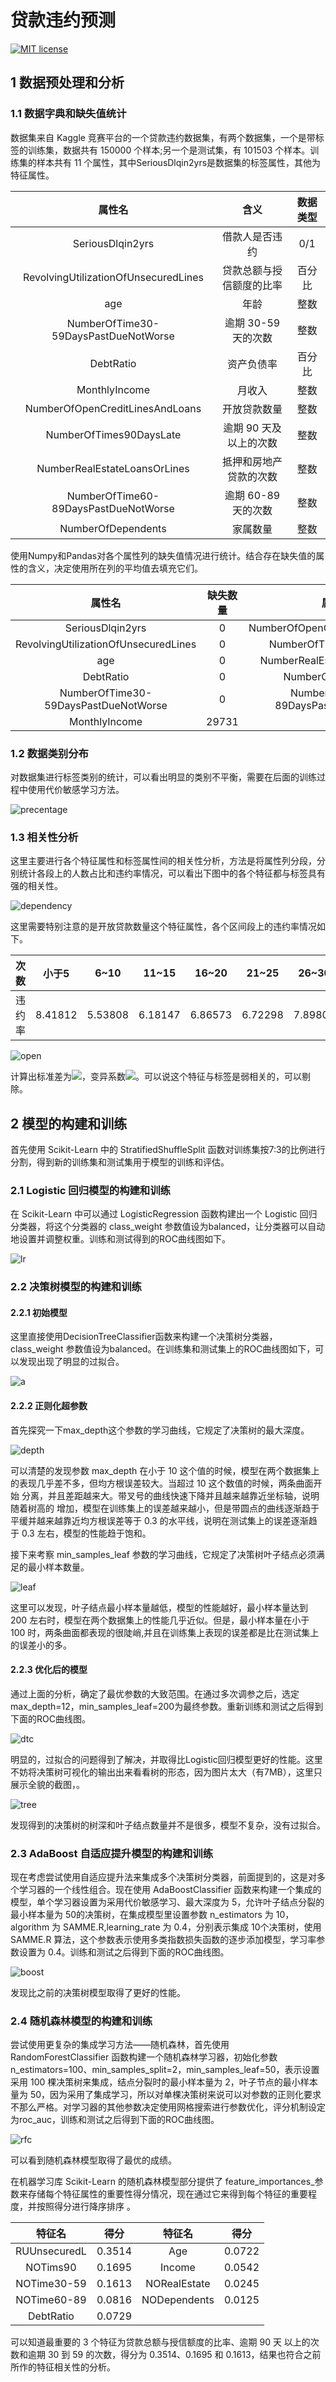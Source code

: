 # 贷款违约预测

[![MIT license](https://img.shields.io/dub/l/vibe-d.svg) ](https://github.com/Perry961002/LeetCode/blob/master/LICENSE)

## 1 数据预处理和分析

### 1.1 数据字典和缺失值统计

数据集来自 Kaggle 竞赛平台的一个贷款违约数据集，有两个数据集，一个是带标签的训练集，数据共有 150000 个样本;另一个是测试集，有 101503 个样本。训练集的样本共有 11 个属性，其中SeriousDlqin2yrs是数据集的标签属性，其他为特征属性。

|                属性名                |           含义           | 数据类型 |
| :----------------------------------: | :----------------------: | :------: |
|           SeriousDlqin2yrs           |      借款人是否违约      |   0/1    |
| RevolvingUtilizationOfUnsecuredLines | 贷款总额与授信额度的比率 |  百分比  |
|                 age                  |           年龄           |   整数   |
| NumberOfTime30-59DaysPastDueNotWorse |   逾期 30-59 天的次数    |   整数   |
|              DebtRatio               |        资产负债率        |  百分比  |
|            MonthlyIncome             |          月收入          |   整数   |
|   NumberOfOpenCreditLinesAndLoans    |       开放贷款数量       |   整数   |
|       NumberOfTimes90DaysLate        |  逾期 90 天及以上的次数  |   整数   |
|     NumberRealEstateLoansOrLines     |  抵押和房地产贷款的次数  |   整数   |
| NumberOfTime60-89DaysPastDueNotWorse |   逾期 60-89 天的次数    |   整数   |
|          NumberOfDependents          |         家属数量         |   整数   |

使用Numpy和Pandas对各个属性列的缺失值情况进行统计。结合存在缺失值的属性的含义，决定使用所在列的平均值去填充它们。

|                属性名                | 缺失数量 |                属性名                | 缺失数量 |
| :----------------------------------: | :------: | :----------------------------------: | :------: |
|           SeriousDlqin2yrs           |    0     |   NumberOfOpenCreditLinesAndLoans    |    0     |
| RevolvingUtilizationOfUnsecuredLines |    0     |       NumberOfTimes90DaysLate        |    0     |
|                 age                  |    0     |     NumberRealEstateLoansOrLines     |    0     |
|              DebtRatio               |    0     |          NumberOfDependents          |   3924   |
| NumberOfTime30-59DaysPastDueNotWorse |    0     | NumberOfTime60-89DaysPastDueNotWorse |    0     |
|            MonthlyIncome             |  29731   |                                      |          |

### 1.2 数据类别分布

对数据集进行标签类别的统计，可以看出明显的类别不平衡，需要在后面的训练过程中使用代价敏感学习方法。

![precentage](./imgs/percentage.png)

### 1.3 相关性分析

这里主要进行各个特征属性和标签属性间的相关性分析，方法是将属性列分段，分别统计各段上的人数占比和违约率情况，可以看出下图中的各个特征都与标签具有强的相关性。

![dependency](./imgs/dependency.png)

这里需要特别注意的是开放贷款数量这个特征属性，各个区间段上的违约率情况如下。

|  次数  |  小于5  |  6~10   |  11~15  |  16~20  |  21~25  |  26~30  | 大于30  |
| :----: | :-----: | :-----: | :-----: | :-----: | :-----: | :-----: | :-----: |
| 违约率 | 8.41812 | 5.53808 | 6.18147 | 6.86573 | 6.72298 | 7.89809 | 7.34463 |

![open](./imgs/open.png)

计算出标准差为<img src="http://latex.codecogs.com/gif.latex?\sigma=0.986" border="0"/>，变异系数<img src="http://latex.codecogs.com/gif.latex?CV=0.986" border="0"/>。可以说这个特征与标签是弱相关的，可以剔除。

## 2 模型的构建和训练

首先使用 Scikit-Learn 中的 StratifiedShuffleSplit 函数对训练集按7:3的比例进行分割，得到新的训练集和测试集用于模型的训练和评估。

### 2.1 Logistic 回归模型的构建和训练

在 Scikit-Learn 中可以通过 LogisticRegression 函数构建出一个 Logistic 回归分类器，将这个分类器的 class_weight 参数值设为balanced，让分类器可以自动地设置并调整权重。训练和测试得到的ROC曲线图如下。

![lr](./imgs/lr.png)

### 2.2 决策树模型的构建和训练

#### 2.2.1 初始模型

这里直接使用DecisionTreeClassifier函数来构建一个决策树分类器，class_weight 参数值设为balanced。在训练集和测试集上的ROC曲线图如下，可以发现出现了明显的过拟合。

![a](./imgs/dtc_a.png)

#### 2.2.2 正则化超参数

首先探究一下max_depth这个参数的学习曲线，它规定了决策树的最大深度。

![depth](./imgs/max_depth.png)

可以清楚的发现参数 max_depth 在小于 10 这个值的时候，模型在两个数据集上的表现几乎差不多，但均方根误差较大。当超过 10 这个数值的时候，两条曲面开始 分离，并且差距越来大。带叉号的曲线快速下降并且越来越靠近坐标轴，说明随着树高的 增加，模型在训练集上的误差越来越小，但是带圆点的曲线逐渐趋于平缓并越来越靠近均方根误差等于 0.3 的水平线，说明在测试集上的误差逐渐趋于 0.3 左右，模型的性能趋于饱和。



接下来考察 min_samples_leaf 参数的学习曲线，它规定了决策树叶子结点必须满足的最小样本数量。

![leaf](./imgs/sample_leaf.png)

这里可以发现，叶子结点最小样本量越低，模型的性能越好，最小样本量达到 200 左右时，模型在两个数据集上的性能几乎近似。但是，最小样本量在小于 100 时，两条曲面都表现的很陡峭,并且在训练集上表现的误差都是比在测试集上的误差小的多。

#### 2.2.3 优化后的模型

通过上面的分析，确定了最优参数的大致范围。在通过多次调参之后，选定max_depth=12，min_samples_leaf=200为最终参数。重新训练和测试之后得到下面的ROC曲线图。

![dtc](./imgs/dtc.png)

明显的，过拟合的问题得到了解决，并取得比Logistic回归模型更好的性能。这里不妨将决策树可视化的输出出来看看树的形态，因为图片太大（有7MB），这里只展示全貌的截图，。

![tree](./imgs/tree.png)

发现得到的决策树的树深和叶子结点数量并不是很多，模型不复杂，没有过拟合。

### 2.3 AdaBoost 自适应提升模型的构建和训练

现在考虑尝试使用自适应提升法来集成多个决策树分类器，前面提到的，这是对多个学习器的一个线性组合。现在使用 AdaBoostClassifier 函数来构建一个集成的模型，单个学习器设置为采用代价敏感学习、最大深度为 5，允许叶子结点分裂的最小样本量为 50的决策树，在集成模型里设置参数 n_estimators 为 10，algorithm 为 SAMME.R,learning_rate 为 0.4，分别表示集成 10个决策树，使用 SAMME.R 算法，这个参数表示使用多类指数损失函数的逐步添加模型，学习率参数设置为 0.4。训练和测试之后得到下面的ROC曲线图。

![boost](./imgs/boost.png)

发现比之前的决策树模型取得了更好的性能。

### 2.4 随机森林模型的构建和训练

尝试使用更复杂的集成学习方法——随机森林，首先使用RandomForestClassifier 函数构建一个随机森林学习器，初始化参数 n_estimators=100、min_samples_split=2，min_samples_leaf=50，表示设置采用 100 棵决策树来集成，结点分裂时的最小样本量为 2，叶子节点的最小样本量为 50，因为采用了集成学习，所以对单棵决策树来说可以对参数的正则化要求不那么严格。对学习器的其他参数决定使用网格搜索进行参数优化，评分机制设定为roc_auc，训练和测试之后得到下面的ROC曲线图。

![rfc](./imgs/rfc.png)

可以看到随机森林模型取得了最优的成绩。

在机器学习库 Scikit-Learn 的随机森林模型部分提供了 feature_importances_参数来存储每个特征属性的重要性得分情况，现在通过它来得到每个特征的重要程度，并按照得分进行降序排序 。

|    特征名    |  得分  |    特征名    |  得分  |
| :----------: | :----: | :----------: | :----: |
| RUUnsecuredL | 0.3514 |     Age      | 0.0722 |
|   NOTims90   | 0.1695 |    Income    | 0.0542 |
| NOTime30-59  | 0.1613 | NORealEstate | 0.0245 |
| NOTime60-89  | 0.0816 | NODependents | 0.0125 |
|  DebtRatio   | 0.0729 |              |        |

可以知道最重要的 3 个特征为贷款总额与授信额度的比率、逾期 90 天 以上的次数和逾期 30 到 59 的次数，得分为 0.3514、0.1695 和 0.1613，结果也符合之前所作的特征相关性的分析。 
